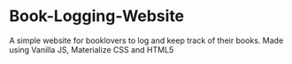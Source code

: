 # Book-Logging-Website
A simple website for booklovers to log and keep track of their books.
Made using Vanilla JS, Materialize CSS and HTML5
